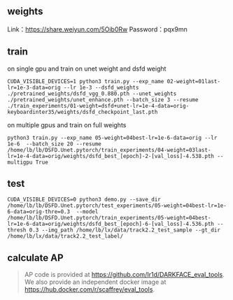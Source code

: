 ## weights
Link：https://share.weiyun.com/5Oib0Rw Password：pqx9mn

## train

on single gpu and train on unet weight and dsfd weight

```
CUDA_VISIBLE_DEVICES=1 python3 train.py --exp_name 02-weight=01last-lr=1e-3-data=orig --lr 1e-3 --dsfd_weights ./pretrained_weights/dsfd_vgg_0.880.pth --unet_weights ./pretrained_weights/unet_enhance.pth --batch_size 3 --resume ./train_experiments/01-weight=dsfd+unet-lr=1e-4-data=orig-keyboardinter35/weights/dsfd_checkpoint_last.pth
```

on multiple gpus and train on full weights
```
python3 train.py --exp_name 05-weight=04best-lr=1e-6-data=orig --lr 1e-6  --batch_size 20 --resume /home/lb/lb/DSFD.Unet.pytorch/train_experiments/04-weight=03last-lr=1e-4-data=orig/weights/dsfd_best_[epoch]-2-[val_loss]-4.538.pth --multigpu True
```

## test

```
CUDA_VISIBLE_DEVICES=0 python3 demo.py --save_dir /home/lb/lb/DSFD.Unet.pytorch/test_experiments/05-weight=04best-lr=1e-6-data=orig-thre=0.3  --model  /home/lb/lb/DSFD.Unet.pytorch/train_experiments/05-weight=04best-lr=1e-6-data=orig/weights/dsfd_best_[epoch]-6-[val_loss]-4.536.pth --thresh 0.3 --img_path /home/lb/lx/data/track2.2_test_sample --gt_dir /home/lb/lx/data/track2.2_test_label/
```

## calculate AP
>  AP code is provided at https://github.com/Ir1d/DARKFACE_eval_tools. We also provide an independent docker image at https://hub.docker.com/r/scaffrey/eval_tools. 



